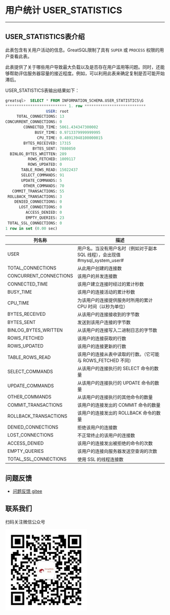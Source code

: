 # 用户统计 USER_STATISTICS

---

## USER_STATISTICS表介绍

此表包含有关用户活动的信息。GreatSQL限制了具有 `SUPER` 或 `PROCESS` 权限的用户查看此表。

此表提供了关于哪些用户导致最大负载以及是否存在用户滥用等问题。同时，还能够帮助评估服务器容量的接近程度。例如，可以利用此表来确定复制是否可能开始滞后。

USER_STATISTICS表输出结果如下：

```sql
greatsql>  SELECT * FROM INFORMATION_SCHEMA.USER_STATISTICS\G
*************************** 1. row ***************************
                  USER: root
     TOTAL_CONNECTIONS: 13
CONCURRENT_CONNECTIONS: 0
        CONNECTED_TIME: 5061.434347300002
             BUSY_TIME: 0.9713379999999995
              CPU_TIME: 0.48913948100000015
        BYTES_RECEIVED: 17315
            BYTES_SENT: 7880850
  BINLOG_BYTES_WRITTEN: 289
          ROWS_FETCHED: 1009117
          ROWS_UPDATED: 0
       TABLE_ROWS_READ: 15022437
       SELECT_COMMANDS: 91
       UPDATE_COMMANDS: 5
        OTHER_COMMANDS: 70
   COMMIT_TRANSACTIONS: 55
 ROLLBACK_TRANSACTIONS: 3
    DENIED_CONNECTIONS: 0
      LOST_CONNECTIONS: 0
         ACCESS_DENIED: 0
         EMPTY_QUERIES: 23
 TOTAL_SSL_CONNECTIONS: 0
1 row in set (0.00 sec)
```

| 列名称                 | 描述                                                         |
| ---------------------- | ------------------------------------------------------------ |
| USER                   | 用户名。当没有用户名时（例如对于副本 SQL 线程），会出现值 #mysql_system_user# |
| TOTAL_CONNECTIONS      | 从此用户创建的连接数                                         |
| CONCURRENT_CONNECTIONS | 该用户的并发连接数                                           |
| CONNECTED_TIME         | 该用户建立连接时经过的累计秒数                               |
| BUSY_TIME              | 该用户的连接活动的累计秒数                                   |
| CPU_TIME               | 为该用户的连接提供服务时所用的累计 CPU 时间（以秒为单位）    |
| BYTES_RECEIVED         | 从该用户的连接接收到的字节数                                 |
| BYTES_SENT             | 发送到该用户连接的字节数                                     |
| BINLOG_BYTES_WRITTEN   | 从该用户的连接写入二进制日志的字节数                         |
| ROWS_FETCHED           | 该用户的连接获取的行数                                       |
| ROWS_UPDATED           | 该用户的连接更新的行数                                       |
| TABLE_ROWS_READ        | 该用户的连接从表中读取的行数。（它可能与 ROWS_FETCHED 不同） |
| SELECT_COMMANDS        | 从该用户的连接执行的 SELECT 命令的数量                       |
| UPDATE_COMMANDS        | 从该用户的连接执行的 UPDATE 命令的数量                       |
| OTHER_COMMANDS         | 从该用户的连接执行的其他命令的数量                           |
| COMMIT_TRANSACTIONS    | 该用户的连接发出的 COMMIT 命令的数量                         |
| ROLLBACK_TRANSACTIONS  | 该用户的连接发出的 ROLLBACK 命令的数量                       |
| DENIED_CONNECTIONS     | 拒绝该用户的连接数                                           |
| LOST_CONNECTIONS       | 不正常终止的该用户的连接数                                   |
| ACCESS_DENIED          | 该用户的连接发出被拒绝的命令的次数                           |
| EMPTY_QUERIES          | 该用户的连接向服务器发送空查询的次数                         |
| TOTAL_SSL_CONNECTIONS  | 使用 SSL 的线程连接数                                        |

**问题反馈**
---
- [问题反馈 gitee](https://gitee.com/GreatSQL/GreatSQL-Manual/issues)


**联系我们**
---

扫码关注微信公众号

![greatsql-wx](../greatsql-wx.jpg)
